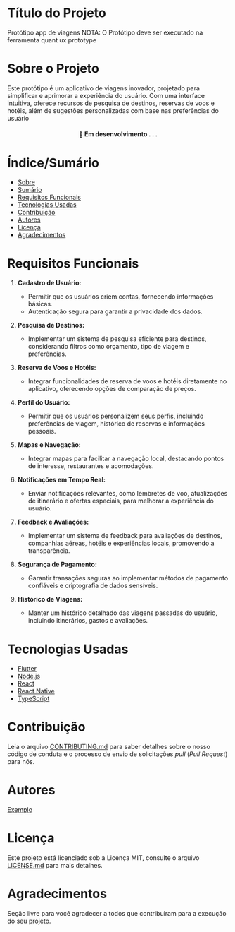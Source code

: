 # Título do Projeto
Protótipo app de viagens 
NOTA: O Protótipo deve ser executado na ferramenta quant ux prototype 



# Sobre o Projeto

Este protótipo é um aplicativo de viagens inovador, projetado para simplificar e aprimorar a experiência do usuário. Com uma interface intuitiva, oferece recursos de pesquisa de destinos, reservas de voos e hotéis, além de sugestões personalizadas com base nas preferências do usuário

<h4 align="center"> 
	🚧  Em desenvolvimento . . .
</h4>

# Índice/Sumário

* [Sobre](#sobre-o-projeto)
* [Sumário](#índice/sumário)
* [Requisitos Funcionais](#requisitos-funcionais)
* [Tecnologias Usadas](#tecnologias-usadas)
* [Contribuição](#contribuição)
* [Autores](#autores)
* [Licença](#licença)
* [Agradecimentos](#agradecimentos)


# Requisitos Funcionais 
1. **Cadastro de Usuário:**
   - Permitir que os usuários criem contas, fornecendo informações básicas.
   - Autenticação segura para garantir a privacidade dos dados.

2. **Pesquisa de Destinos:**
   - Implementar um sistema de pesquisa eficiente para destinos, considerando filtros como orçamento, tipo de viagem e preferências.

3. **Reserva de Voos e Hotéis:**
   - Integrar funcionalidades de reserva de voos e hotéis diretamente no aplicativo, oferecendo opções de comparação de preços.

4. **Perfil do Usuário:**
   - Permitir que os usuários personalizem seus perfis, incluindo preferências de viagem, histórico de reservas e informações pessoais.

5. **Mapas e Navegação:**
   - Integrar mapas para facilitar a navegação local, destacando pontos de interesse, restaurantes e acomodações.

   



6. **Notificações em Tempo Real:**
   - Enviar notificações relevantes, como lembretes de voo, atualizações de itinerário e ofertas especiais, para melhorar a experiência do usuário.

7. **Feedback e Avaliações:**
   - Implementar um sistema de feedback para avaliações de destinos, companhias aéreas, hotéis e experiências locais, promovendo a transparência.



8. **Segurança de Pagamento:**
    - Garantir transações seguras ao implementar métodos de pagamento confiáveis e criptografia de dados sensíveis.

9. **Histórico de Viagens:**
    - Manter um histórico detalhado das viagens passadas do usuário, incluindo itinerários, gastos e avaliações.

# Tecnologias Usadas

- [Flutter](https://flutter.dev/)
- [Node.js](https://nodejs.org/en/)
- [React](https://pt-br.reactjs.org/)
- [React Native](https://reactnative.dev/)
- [TypeScript](https://www.typescriptlang.org/)

# Contribuição

Leia o arquivo [CONTRIBUTING.md](CONTRIBUTING.md) para saber detalhes sobre o nosso código de conduta e o processo de envio de solicitações *pull* (*Pull Request*) para nós.

# Autores

[Exemplo](https://github.com/testing-library/react-testing-library#contributors)

# Licença

Este projeto está licenciado sob a Licença MIT,  consulte o arquivo [LICENSE.md](LICENSE.md) para mais detalhes.

# Agradecimentos

Seção livre para você agradecer a todos que contribuiram para a execução do seu projeto.
